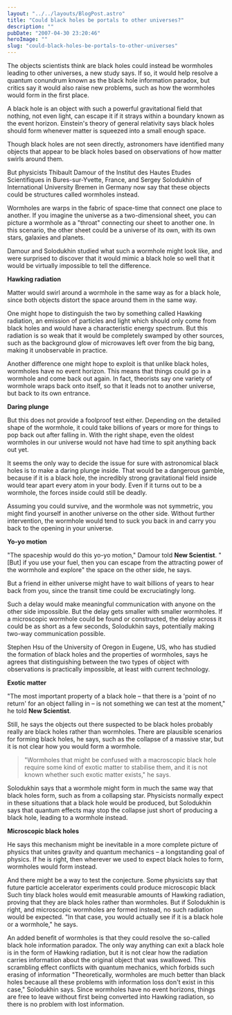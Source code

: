 ```yaml
---
layout: "../../layouts/BlogPost.astro"
title: "Could black holes be portals to other universes?"
description: ""
pubDate: "2007-04-30 23:20:46"
heroImage: ""
slug: "could-black-holes-be-portals-to-other-universes"
---
```


The objects scientists think are black holes could instead be wormholes leading to other universes, a new study says. If so, it would help resolve a quantum conundrum known as the black hole information paradox, but critics say it would also raise new problems, such as how the wormholes would form in the first place.

A black hole is an object with such a powerful gravitational field that nothing, not even light, can escape it if it strays within a boundary known as the event horizon. Einstein's theory of general relativity says black holes should form whenever matter is squeezed into a small enough space.

Though black holes are not seen directly, astronomers have identified many objects that appear to be black holes based on observations of how matter swirls around them.

But physicists Thibault Damour of the Institut des Hautes Etudes Scientifiques in Bures-sur-Yvette, France, and Sergey Solodukhin of International University Bremen in Germany now say that these objects could be structures called wormholes instead.

Wormholes are warps in the fabric of space-time that connect one place to another. If you imagine the universe as a two-dimensional sheet, you can picture a wormhole as a "throat" connecting our sheet to another one. In this scenario, the other sheet could be a universe of its own, with its own stars, galaxies and planets.

Damour and Solodukhin studied what such a wormhole might look like, and were surprised to discover that it would mimic a black hole so well that it would be virtually impossible to tell the difference.

<strong>Hawking radiation
</strong>

Matter would swirl around a wormhole in the same way as for a black hole, since both objects distort the space around them in the same way.

One might hope to distinguish the two by something called Hawking radiation, an emission of particles and light which should only come from black holes and would have a characteristic energy spectrum. But this radiation is so weak that it would be completely swamped by other sources, such as the background glow of microwaves left over from the big bang, making it unobservable in practice.

Another difference one might hope to exploit is that unlike black holes, wormholes have no event horizon. This means that things could go in a wormhole and come back out again. In fact, theorists say one variety of wormhole wraps back onto itself, so that it leads not to another universe, but back to its own entrance.

<strong>Daring plunge
</strong>

But this does not provide a foolproof test either. Depending on the detailed shape of the wormhole, it could take billions of years or more for things to pop back out after falling in. With the right shape, even the oldest wormholes in our universe would not have had time to spit anything back out yet.

It seems the only way to decide the issue for sure with astronomical black holes is to make a daring plunge inside. That would be a dangerous gamble, because if it is a black hole, the incredibly strong gravitational field inside would tear apart every atom in your body. Even if it turns out to be a wormhole, the forces inside could still be deadly.

Assuming you could survive, and the wormhole was not symmetric, you might find yourself in another universe on the other side. Without further intervention, the wormhole would tend to suck you back in and carry you back to the opening in your universe.

<strong>Yo-yo motion
</strong>

"The spaceship would do this yo-yo motion," Damour told <strong>New Scientist</strong>. "[But] if you use your fuel, then you can escape from the attracting power of the wormhole and explore" the space on the other side, he says.

But a friend in either universe might have to wait billions of years to hear back from you, since the transit time could be excruciatingly long.

Such a delay would make meaningful communication with anyone on the other side impossible. But the delay gets smaller with smaller wormholes. If a microscopic wormhole could be found or constructed, the delay across it could be as short as a few seconds, Solodukhin says, potentially making two-way communication possible.

Stephen Hsu of the University of Oregon in Eugene, US, who has studied the formation of black holes and the properties of wormholes, says he agrees that distinguishing between the two types of object with observations is practically impossible, at least with current technology.

<strong>Exotic matter
</strong>

"The most important property of a black hole – that there is a 'point of no return' for an object falling in – is not something we can test at the moment," he told <strong>New Scientist</strong>.

Still, he says the objects out there suspected to be black holes probably really are black holes rather than wormholes. There are plausible scenarios for forming black holes, he says, such as the collapse of a massive star, but it is not clear how you would form a wormhole.

>"Wormholes that might be confused with a macroscopic black hole require some kind of exotic matter to stabilise them, and it is not known whether such exotic matter exists," he says.

Solodukhin says that a wormhole might form in much the same way that black holes form, such as from a collapsing star. Physicists normally expect in these situations that a black hole would be produced, but Solodukhin says that quantum effects may stop the collapse just short of producing a black hole, leading to a wormhole instead.

<strong>Microscopic black holes
</strong>

He says this mechanism might be inevitable in a more complete picture of physics that unites gravity and quantum mechanics – a longstanding goal of physics. If he is right, then wherever we used to expect black holes to form, wormholes would form instead.

And there might be a way to test the conjecture. Some physicists say that future particle accelerator experiments could produce microscopic black Such tiny black holes would emit measurable amounts of Hawking radiation, proving that they are black holes rather than wormholes. But if Solodukhin is right, and microscopic wormholes are formed instead, no such radiation would be expected. "In that case, you would actually see if it is a black hole or a wormhole," he says.

An added benefit of wormholes is that they could resolve the so-called black hole information paradox. The only way anything can exit a black hole is in the form of Hawking radiation, but it is not clear how the radiation carries information about the original object that was swallowed. This scrambling effect conflicts with quantum mechanics, which forbids such erasing of information "Theoretically, wormholes are much better than black holes because all these problems with information loss don't exist in this case," Solodukhin says. Since wormholes have no event horizons, things are free to leave without first being converted into Hawking radiation, so there is no problem with lost information.
